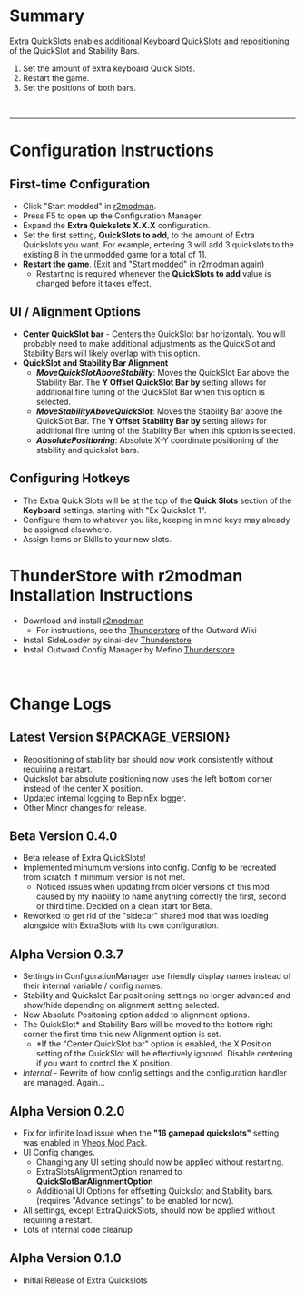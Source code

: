 # Summary
Extra QuickSlots enables additional Keyboard QuickSlots and repositioning of the QuickSlot and Stability Bars.

1. Set the amount of extra keyboard Quick Slots.
2. Restart the game.
3. Set the positions of both bars.

&nbsp;
- - - -
# Configuration Instructions
## First-time Configuration
- Click "Start modded" in [r2modman](https://thunderstore.io/package/ebkr/r2modman/).
- Press F5 to open up the Configuration Manager.
- Expand the __Extra Quickslots X.X.X__ configuration.
- Set the first setting, __QuickSlots to add__, to the amount of Extra Quickslots you want. For example, entering 3 will add 3 quickslots to the existing 8 in the unmodded game for a total of 11.
- __Restart the game__.  (Exit and "Start modded" in [r2modman](https://thunderstore.io/package/ebkr/r2modman/) again)
  - Restarting is required whenever the __QuickSlots to add__ value is changed before it takes effect.

## UI / Alignment Options
- __Center QuickSlot bar__ - Centers the QuickSlot bar horizontaly. You will probably need to make additional adjustments as the QuickSlot and Stability Bars will likely overlap with this option.
- __QuickSlot and Stability Bar Alignment__
  - ___MoveQuickSlotAboveStability___: Moves the QuickSlot Bar above the Stability Bar. The __Y Offset QuickSlot Bar by__ setting allows for additional fine tuning of the QuickSlot Bar when this option is selected.
  - ___MoveStabilityAboveQuickSlot___: Moves the Stability Bar above the QuickSlot Bar. The __Y Offset Stability Bar by__ setting allows for additional fine tuning of the Stability Bar when this option is selected.
  - ___AbsolutePositioning___: Absolute X-Y coordinate positioning of the stability and quickslot bars.

## Configuring Hotkeys
- The Extra Quick Slots will be at the top of the __Quick Slots__ section of the __Keyboard__ settings, starting with "Ex Quickslot 1".
- Configure them to whatever you like, keeping in mind keys may already be assigned elsewhere.
- Assign Items or Skills to your new slots.

# ThunderStore with r2modman Installation Instructions
- Download and install [r2modman](https://thunderstore.io/package/ebkr/r2modman/)
  - For instructions, see the [Thunderstore](https://outward.fandom.com/wiki/Installing_Mods#Thunderstore) of the Outward Wiki
- Install SideLoader by sinai-dev [Thunderstore](https://outward.thunderstore.io/package/sinai-dev/SideLoader/)
- Install Outward Config Manager by Mefino [Thunderstore](https://outward.thunderstore.io/package/Mefino/Outward_Config_Manager/)

&nbsp;
# Change Logs
## Latest Version ${PACKAGE_VERSION}
- Repositioning of stability bar should now work consistently without requiring a restart.
- Quickslot bar absolute positioning now uses the left bottom corner instead of the center X position.
- Updated internal logging to BepInEx logger.
- Other Minor changes for release.

## Beta Version 0.4.0
- Beta release of Extra QuickSlots!
- Implemented minumum versions into config. Config to be recreated from scratch if minimum version is not met.
  - Noticed issues when updating from older versions of this mod caused by my inability to name anything correctly the first, second or third time. Decided on a clean start for Beta.
- Reworked to get rid of the "sidecar" shared mod that was loading alongside with ExtraSlots with its own configuration.

## Alpha Version 0.3.7
- Settings in ConfigurationManager use friendly display names instead of their internal variable / config names.
- Stability and Quickslot Bar positioning settings no longer advanced and show/hide depending on alignment setting selected.
- New Absolute Positoning option added to alignment options.
 - The QuickSlot* and Stability Bars will be moved to the bottom right corner the first time this new Alignment option is set.
   - *If the "Center QuickSlot bar" option is enabled, the X Position setting of the QuickSlot will be effectively ignored. Disable centering if you want to control the X position.
- *Internal* - Rewrite of how config settings and the configuration handler are managed. Again...

## Alpha Version 0.2.0
- Fix for infinite load issue when the  __"16 gamepad quickslots"__ setting was enabled in [Vheos Mod Pack](https://github.com/Vheos777/OutwardMods).
- UI Config changes.
  - Changing any UI setting should now be applied without restarting.
  - ExtraSlotsAlignmentOption renamed to __QuickSlotBarAlignmentOption__
  - Additional UI Options for offsetting Quickslot and Stability bars. (requires "Advance settings" to be enabled for now).
- All settings, except ExtraQuickSlots, should now be applied without requiring a restart.
- Lots of internal code cleanup

## Alpha Version 0.1.0
- Initial Release of Extra Quickslots

